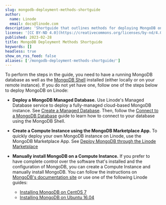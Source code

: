 ```yaml
---
slug: mongodb-deployment-methods-shortguide
author:
  name: Linode
  email: docs@linode.com
description: 'Shortguide that outlines methods for deploying MongoDB on Linode.'
license: '[CC BY-ND 4.0](https://creativecommons.org/licenses/by-nd/4.0)'
published: 2023-02-28
title: MongoDB Deployment Methods Shortguide
keywords: []
headless: true
show_on_rss_feed: false
aliases: ['/mongodb-deployment-methods-shortguide/']
---
```


To perform the steps in the guide, you need to have a running MongoDB database as well as the [MongoDB Shell](/docs/guides/mongodb-community-shell-installation/) installed (either locally or on your remote instance). If you do not yet have one, follow one of the steps below to deploy MongoDB on Linode:

- **Deploy a MongoDB Managed Database.** Use Linode's Managed Database service to deploy a fully-managed cloud-based MongoDB instance. See [Create a Managed Database](/docs/products/databases/managed-databases/guides/create-database/). Then, follow the [Connect to a MongoDB Database](/docs/products/databases/managed-databases/guides/mongodb-connect/) guide to learn how to connect to your database using the MongoDB Shell.
- **Create a Compute Instance using the MongoDB Marketplace App.** To quickly deploy your own MongoDB instance on Linode, use the MongoDB Marketplace App. See [Deploy MongoDB through the Linode Marketplace](/docs/products/tools/marketplace/guides/mongodb/)
- **Manually install MongoDB on a Compute Instance.** If you prefer to have complete control over the software that's installed and the configuration of MongoDB, you can create a Compute Instance and manually install MongoDB. You can follow the instructions on [MongoDB's documentation site](https://www.mongodb.com/docs/manual/administration/install-on-linux/) or use one of the following Linode guides:

    - [Installing MongoDB on CentOS 7](/docs/guides/install-mongodb-on-centos-7/)
    - [Installing MongoDB on Ubuntu 16.04](/docs/guides/install-mongodb-on-ubuntu-16-04/)